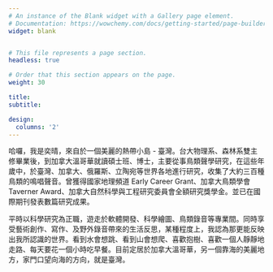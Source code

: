 ```yaml
---
# An instance of the Blank widget with a Gallery page element.
# Documentation: https://wowchemy.com/docs/getting-started/page-builder/
widget: blank


# This file represents a page section.
headless: true

# Order that this section appears on the page.
weight: 30

title: 
subtitle:

design:
  columns: '2'
---
```


哈囉，我是奕晴，來自於一個美麗的熱帶小島 - 臺灣。台大物理系、森林系雙主修畢業後，到加拿大溫哥華就讀碩士班、博士，主要從事鳥類聲學研究，在這些年歲中，於臺灣、加拿大、俄羅斯、立陶宛等世界各地進行研究，收集了大約三百種鳥類的鳴唱聲音。曾獲得國家地理頻道 Early Career Grant、加拿大鳥類學會 Taverner Award、加拿大自然科學與工程研究委員會全額研究獎學金。並已在國際期刊發表數篇研究成果。

平時以科學研究為正職，遊走於軟體開發、科學繪圖、鳥類錄音等專業間。同時享受藝術創作、寫作、及野外錄音帶來的生活反思，某種程度上，我認為那更能反映出我所認識的世界。看到水會想跳、看到山會想爬、喜歡抱樹、喜歡一個人靜靜地走路、每天要花一個小時吃早餐。目前定居於加拿大溫哥華，另一個靠海的美麗地方，家門口望向海的方向，就是臺灣。

